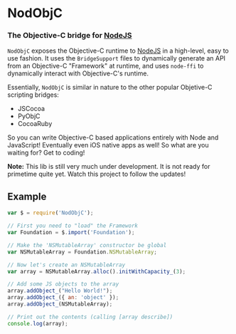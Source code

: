 NodObjC
=======
### The Objective-C bridge for [NodeJS][]


`NodObjC` exposes the Objective-C runtime to [NodeJS][] in a high-level, easy
to use fashion. It uses the `BridgeSupport` files to dynamically generate an
API from an Objective-C "Framework" at runtime, and uses `node-ffi` to
dynamically interact with Objective-C's runtime.

Essentially, `NodObjC` is similar in nature to the other popular Objetive-C
scripting bridges:

 * JSCocoa
 * PyObjC
 * CocoaRuby

So you can write Objective-C based applications entirely with Node and
JavaScript! Eventually even iOS native apps as well! So what are you waiting
for? Get to coding!

**Note:** This lib is still very much under development. It is not ready for
primetime quite yet. Watch this project to follow the updates!


Example
-------

``` javascript
var $ = require('NodObjC');

// First you need to "load" the Framework
var Foundation = $.import('Foundation');

// Make the 'NSMutableArray' constructor be global
var NSMutableArray = Foundation.NSMutableArray;

// Now let's create an NSMutableArray
var array = NSMutableArray.alloc().initWithCapacity_(3);

// Add some JS objects to the array
array.addObject_("Hello World!");
array.addObject_({ an: 'object' });
array.addObject_(NSMutableArray);

// Print out the contents (calling [array describe])
console.log(array);
```

[NodeJS]: http://nodejs.org

